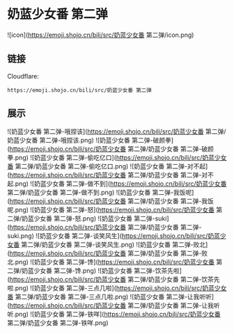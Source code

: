 # 奶蓝少女番 第二弹
![icon](https://emoji.shojo.cn/bili/src/奶蓝少女番 第二弹/icon.png)
## 链接
Cloudflare:
```
https://emoji.shojo.cn/bili/src/奶蓝少女番 第二弹
```
## 展示
![奶蓝少女番 第二弹-哦捏该](https://emoji.shojo.cn/bili/src/奶蓝少女番 第二弹/奶蓝少女番 第二弹-哦捏该.png)
![奶蓝少女番 第二弹-破颜拳](https://emoji.shojo.cn/bili/src/奶蓝少女番 第二弹/奶蓝少女番 第二弹-破颜拳.png)
![奶蓝少女番 第二弹-偷吃亿口](https://emoji.shojo.cn/bili/src/奶蓝少女番 第二弹/奶蓝少女番 第二弹-偷吃亿口.png)
![奶蓝少女番 第二弹-对不起](https://emoji.shojo.cn/bili/src/奶蓝少女番 第二弹/奶蓝少女番 第二弹-对不起.png)
![奶蓝少女番 第二弹-做不到](https://emoji.shojo.cn/bili/src/奶蓝少女番 第二弹/奶蓝少女番 第二弹-做不到.png)
![奶蓝少女番 第二弹-我饭呢](https://emoji.shojo.cn/bili/src/奶蓝少女番 第二弹/奶蓝少女番 第二弹-我饭呢.png)
![奶蓝少女番 第二弹-怒](https://emoji.shojo.cn/bili/src/奶蓝少女番 第二弹/奶蓝少女番 第二弹-怒.png)
![奶蓝少女番 第二弹-suki](https://emoji.shojo.cn/bili/src/奶蓝少女番 第二弹/奶蓝少女番 第二弹-suki.png)
![奶蓝少女番 第二弹-谈笑风生](https://emoji.shojo.cn/bili/src/奶蓝少女番 第二弹/奶蓝少女番 第二弹-谈笑风生.png)
![奶蓝少女番 第二弹-败北](https://emoji.shojo.cn/bili/src/奶蓝少女番 第二弹/奶蓝少女番 第二弹-败北.png)
![奶蓝少女番 第二弹-馋](https://emoji.shojo.cn/bili/src/奶蓝少女番 第二弹/奶蓝少女番 第二弹-馋.png)
![奶蓝少女番 第二弹-饮茶先啦](https://emoji.shojo.cn/bili/src/奶蓝少女番 第二弹/奶蓝少女番 第二弹-饮茶先啦.png)
![奶蓝少女番 第二弹-三点几啦](https://emoji.shojo.cn/bili/src/奶蓝少女番 第二弹/奶蓝少女番 第二弹-三点几啦.png)
![奶蓝少女番 第二弹-让我听听](https://emoji.shojo.cn/bili/src/奶蓝少女番 第二弹/奶蓝少女番 第二弹-让我听听.png)
![奶蓝少女番 第二弹-铁咩](https://emoji.shojo.cn/bili/src/奶蓝少女番 第二弹/奶蓝少女番 第二弹-铁咩.png)
